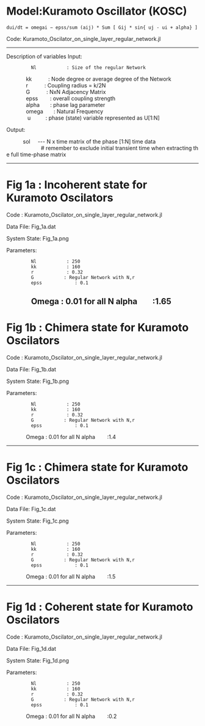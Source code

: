 # Model:Kuramoto Oscillator (KOSC)

    dui/dt = omegai − epss/sum (aij) * Sum [ Gij * sin{ uj - ui + alpha} ]

Code: Kuramoto_Oscilator_on_single_layer_regular_network.jl

-----------------------------------------------------------------------------------------------------------------

Description of variables
Input:

             Nl           : Size of the regular Network
             kk           : Node degree or average degree of the Network
             r           : Coupling radius = k/2N           
             G           : NxN Adjacency Matrix
             epss        : overall coupling strength      
             alpha       : phase lag parameter
             omega       : Natural Frequency
              u          : phase (state) variable represented as U[1:N]

Output:

           sol     --- N x time matrix of the phase [1:N] time data
                       # remember to exclude initial transient time when extracting the full time-phase matrix

----------------------------------------------------------------------------------------------------------------
# Fig 1a : Incoherent state for Kuramoto Oscilators  

Code : Kuramoto_Oscilator_on_single_layer_regular_network.jl

Data File: Fig_1a.dat

System State: Fig_1a.png

Parameters:


             Nl           : 250
             kk           : 160
             r            : 0.32
             G           : Regular Network with N,r
             epss            : 0.1      
             Omega       : 0.01 for all N
             alpha           :1.65
----------------------------------------------------------------------------------------------------------------
# Fig 1b : Chimera state for Kuramoto Oscilators  

Code : Kuramoto_Oscilator_on_single_layer_regular_network.jl

Data File: Fig_1b.dat

System State: Fig_1b.png

Parameters:


             Nl           : 250
             kk           : 160
             r            : 0.32
             G           : Regular Network with N,r
             epss            : 0.1      
             Omega       : 0.01 for all N
             alpha           :1.4

----------------------------------------------------------------------------------------------------------------
# Fig 1c : Chimera state for Kuramoto Oscilators  

Code : Kuramoto_Oscilator_on_single_layer_regular_network.jl

Data File: Fig_1c.dat

System State: Fig_1c.png

Parameters:


             Nl           : 250
             kk           : 160
             r            : 0.32
             G           : Regular Network with N,r
             epss            : 0.1      
             Omega       : 0.01 for all N
             alpha           :1.5

----------------------------------------------------------------------------------------------------------------
# Fig 1d : Coherent state for Kuramoto Oscilators  

Code : Kuramoto_Oscilator_on_single_layer_regular_network.jl

Data File: Fig_1d.dat

System State: Fig_1d.png

Parameters:


             Nl           : 250
             kk           : 160
             r            : 0.32
             G           : Regular Network with N,r
             epss            : 0.1      
             Omega       : 0.01 for all N
             alpha           :0.2
